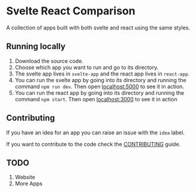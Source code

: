 # Svelte React Comparison

A collection of apps built with both svelte and react using the same styles.

## Running locally

1. Download the source code.
2. Choose which app you want to run and go to its directory.
3. The svelte app lives in `svelte-app` and the react app lives in `react-app`.
4. You can run the svelte app by going into its directory and running the command `npm run dev`. Then open [localhost:5000](http://localhost:5000) to see it in action.
5. You can run the react app by going into its directory and running the command `npm start`. Then open [localhost:3000](http://localhost:3000) to see it in action

## Contributing

If you have an idea for an app you can raise an issue with the `idea` label.

If you want to contribute to the code check the [CONTRIBUTING](CONTRIBUTING.md) guide.

## TODO

1. Website
2. More Apps
